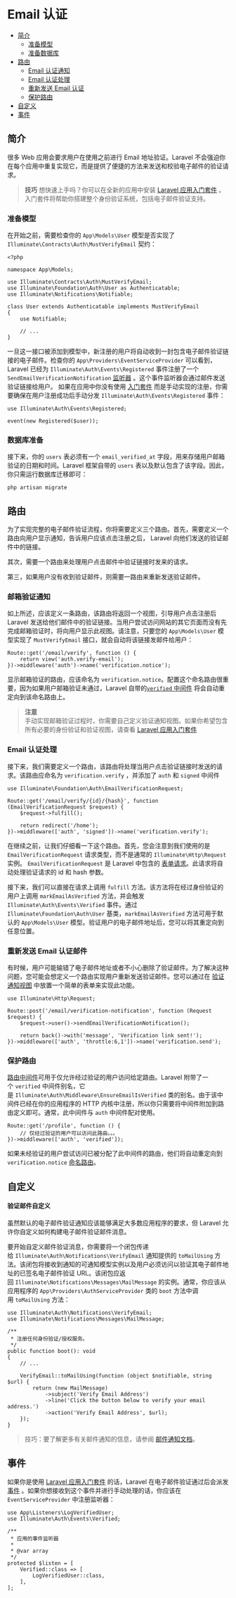 
# Email 认证

- [简介](#introduction)
    - [准备模型](#model-preparation)
    - [准备数据库](#database-preparation)
- [路由](#verification-routing)
    - [Email 认证通知](#the-email-verification-notice)
    - [Email 认证处理](#the-email-verification-handler)
    - [重新发送 Email 认证](#resending-the-verification-email)
    - [保护路由](#protecting-routes)
- [自定义](#customization)
- [事件](#events)

<a name="introduction"></a>
## 简介

很多 Web 应用会要求用户在使用之前进行 Email 地址验证。Laravel 不会强迫你在每个应用中重复实现它，而是提供了便捷的方法来发送和校验电子邮件的验证请求。

> **技巧**
> 想快速上手吗？你可以在全新的应用中安装 [Laravel 应用入门套件](/docs/laravel/10.x/starter-kits) 。入门套件将帮助你搭建整个身份验证系统，包括电子邮件验证支持。

<a name="model-preparation"></a>
### 准备模型

在开始之前，需要检查你的 `App\Models\User` 模型是否实现了 `Illuminate\Contracts\Auth\MustVerifyEmail` 契约：

    <?php

    namespace App\Models;

    use Illuminate\Contracts\Auth\MustVerifyEmail;
    use Illuminate\Foundation\Auth\User as Authenticatable;
    use Illuminate\Notifications\Notifiable;

    class User extends Authenticatable implements MustVerifyEmail
    {
        use Notifiable;

        // ...
    }

一旦这一接口被添加到模型中，新注册的用户将自动收到一封包含电子邮件验证链接的电子邮件。检查你的 `App\Providers\EventServiceProvider` 可以看到，Laravel 已经为 `Illuminate\Auth\Events\Registered` 事件注册了一个 `SendEmailVerificationNotification` [监听器](/docs/laravel/10.x/events) 。这个事件监听器会通过邮件发送验证链接给用户。
如果在应用中你没有使用 [入门套件](/docs/laravel/10.x/starter-kits) 而是手动实现的注册，你需要确保在用户注册成功后手动分发 `Illuminate\Auth\Events\Registered` 事件：

    use Illuminate\Auth\Events\Registered;

    event(new Registered($user));



<a name="database-preparation"></a>
### 数据库准备

接下来，你的 `users` 表必须有一个 `email_verified_at` 字段，用来存储用户邮箱验证的日期和时间。Laravel 框架自带的 `users` 表以及默认包含了该字段。因此，你只需运行数据库迁移即可：

```shell
php artisan migrate
```

<a name="verification-routing"></a>
## 路由

为了实现完整的电子邮件验证流程，你将需要定义三个路由。首先，需要定义一个路由向用户显示通知，告诉用户应该点击注册之后， Laravel 向他们发送的验证邮件中的链接。

其次，需要一个路由来处理用户点击邮件中验证链接时发来的请求。

第三，如果用户没有收到验证邮件，则需要一路由来重新发送验证邮件。

<a name="the-email-verification-notice"></a>
### 邮箱验证通知

如上所述，应该定义一条路由，该路由将返回一个视图，引导用户点击注册后 Laravel 发送给他们邮件中的验证链接。当用户尝试访问网站的其它页面而没有先完成邮箱验证时，将向用户显示此视图。请注意，只要您的 `App\Models\User` 模型实现了 `MustVerifyEmail` 接口，就会自动将该链接发邮件给用户：

    Route::get('/email/verify', function () {
        return view('auth.verify-email');
    })->middleware('auth')->name('verification.notice');

显示邮箱验证的路由，应该命名为 `verification.notice`。配置这个命名路由很重要，因为如果用户邮箱验证未通过，Laravel 自带的[`verified` 中间件](#protecting-routes) 将会自动重定向到该命名路由上。

> **注意**  
> 手动实现邮箱验证过程时，你需要自己定义验证通知视图。如果你希望包含所有必要的身份验证和验证视图，请查看 [Laravel 应用入门套件](/docs/laravel/10.x/starter-kits)



<a name="the-email-verification-handler"></a>
### Email 认证处理

接下来，我们需要定义一个路由，该路由将处理当用户点击验证链接时发送的请求。该路由应命名为 `verification.verify` ，并添加了 `auth` 和 `signed` 中间件

    use Illuminate\Foundation\Auth\EmailVerificationRequest;

    Route::get('/email/verify/{id}/{hash}', function (EmailVerificationRequest $request) {
        $request->fulfill();

        return redirect('/home');
    })->middleware(['auth', 'signed'])->name('verification.verify');

在继续之前，让我们仔细看一下这个路由。首先，您会注意到我们使用的是 `EmailVerificationRequest` 请求类型，而不是通常的 `Illuminate\Http\Request` 实例。 `EmailVerificationRequest` 是 Laravel 中包含的 [表单请求](/docs/laravel/10.x/validation#form-request-validation)。此请求将自动处理验证请求的 id 和 hash 参数。

接下来，我们可以直接在请求上调用 `fulfill` 方法。该方法将在经过身份验证的用户上调用 `markEmailAsVerified` 方法，并会触发 `Illuminate\Auth\Events\Verified` 事件。通过 `Illuminate\Foundation\Auth\User` 基类，`markEmailAsVerified` 方法可用于默认的 `App\Models\User` 模型。验证用户的电子邮件地址后，您可以将其重定向到任意位置。

<a name="resending-the-verification-email"></a>
### 重新发送 Email 认证邮件

有时候，用户可能输错了电子邮件地址或者不小心删除了验证邮件。为了解决这种问题，您可能会想定义一个路由实现用户重新发送验证邮件。您可以通过在 [验证通知视图](#the-email-verification-notice) 中放置一个简单的表单来实现此功能。

    use Illuminate\Http\Request;

    Route::post('/email/verification-notification', function (Request $request) {
        $request->user()->sendEmailVerificationNotification();

        return back()->with('message', 'Verification link sent!');
    })->middleware(['auth', 'throttle:6,1'])->name('verification.send');



<a name="protecting-routes"></a>
### 保护路由

[路由中间件](/docs/laravel/10.x/middleware)可用于仅允许经过验证的用户访问给定路由。Laravel 附带了一个 `verified` 中间件别名，它是 `Illuminate\Auth\Middleware\EnsureEmailIsVerified` 类的别名。由于该中间件已经在你的应用程序的 HTTP 内核中注册，所以你只需要将中间件附加到路由定义即可。通常，此中间件与 `auth` 中间件配对使用。

    Route::get('/profile', function () {
        // 仅经过验证的用户可以访问此路由。。。
    })->middleware(['auth', 'verified']);

如果未经验证的用户尝试访问已被分配了此中间件的路由，他们将自动重定向到`verification.notice` [命名路由](/docs/laravel/10.x/routing#named-routes)。

<a name="customization"></a>
## 自定义

<a name="verification-email-customization"></a>
#### 验证邮件自定义

虽然默认的电子邮件验证通知应该能够满足大多数应用程序的要求，但 Laravel 允许你自定义如何构建电子邮件验证邮件消息。

要开始自定义邮件验证消息，你需要将一个闭包传递给 `Illuminate\Auth\Notifications\VerifyEmail` 通知提供的 `toMailUsing` 方法。该闭包将接收到通知的可通知模型实例以及用户必须访问以验证其电子邮件地址的已签名电子邮件验证 URL。该闭包应返回 `Illuminate\Notifications\Messages\MailMessage` 的实例。通常，你应该从应用程序的 `App\Providers\AuthServiceProvider` 类的 `boot` 方法中调用 `toMailUsing` 方法：

    use Illuminate\Auth\Notifications\VerifyEmail;
    use Illuminate\Notifications\Messages\MailMessage;

    /**
     * 注册任何身份验证/授权服务。
     */
    public function boot(): void
    {
        // ...

        VerifyEmail::toMailUsing(function (object $notifiable, string $url) {
            return (new MailMessage)
                ->subject('Verify Email Address')
                ->line('Click the button below to verify your email address.')
                ->action('Verify Email Address', $url);
        });
    }

> 技巧：要了解更多有关邮件通知的信息，请参阅 [
邮件通知文档](/docs/laravel/10.x/notifications#mail-notifications)。



<a name="events"></a>
## 事件

如果你是使用 [Laravel 应用入门套件](/docs/laravel/10.x/starter-kits) 的话，Laravel 在电子邮件验证通过后会派发 [事件](/docs/laravel/10.x/events) 。如果你想接收到这个事件并进行手动处理的话，你应该在 `EventServiceProvider` 中注册监听器：

    use App\Listeners\LogVerifiedUser;
    use Illuminate\Auth\Events\Verified;
    
    /**
     * 应用的事件监听器
     *
     * @var array
     */
    protected $listen = [
        Verified::class => [
            LogVerifiedUser::class,
        ],
    ];


